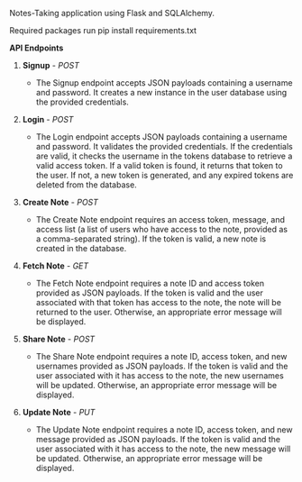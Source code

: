 Notes-Taking application using Flask and SQLAlchemy.

Required packages
run pip install requirements.txt

**API Endpoints**

1. **Signup** - *POST*
   - The Signup endpoint accepts JSON payloads containing a username and password. It creates a new instance in the user database using the provided credentials.

2. **Login** - *POST*
   - The Login endpoint accepts JSON payloads containing a username and password. It validates the provided credentials. If the credentials are valid, it checks the username in the tokens database to retrieve a valid access token. If a valid token is found, it returns that token to the user. If not, a new token is generated, and any expired tokens are deleted from the database.

3. **Create Note** - *POST*
   - The Create Note endpoint requires an access token, message, and access list (a list of users who have access to the note, provided as a comma-separated string). If the token is valid, a new note is created in the database.

4. **Fetch Note** - *GET*
   - The Fetch Note endpoint requires a note ID and access token provided as JSON payloads. If the token is valid and the user associated with that token has access to the note, the note will be returned to the user. Otherwise, an appropriate error message will be displayed.

5. **Share Note** - *POST*
   - The Share Note endpoint requires a note ID, access token, and new usernames provided as JSON payloads. If the token is valid and the user associated with it has access to the note, the new usernames will be updated. Otherwise, an appropriate error message will be displayed.

6. **Update Note** - *PUT*
   - The Update Note endpoint requires a note ID, access token, and new message provided as JSON payloads. If the token is valid and the user associated with it has access to the note, the new message will be updated. Otherwise, an appropriate error message will be displayed.

   
